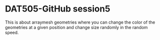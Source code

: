 # DAT505-GitHub session5
This is about arraymesh geometries where you can change the color of the geometries at a given position and change size randomly in the random speed.
